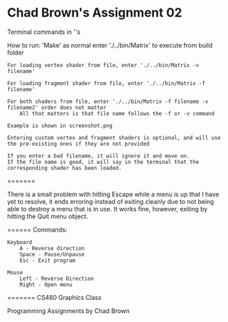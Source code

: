 Chad Brown's Assignment 02
========================================

Terminal commands in ''s

How to run:
    'Make' as normal
    enter './../bin/Matrix' to execute from build folder

    For loading vertex shader from file, enter './../bin/Matrix -v filename'

    For loading fragment shader from file, enter './../bin/Matrix -f filename'

    For both shaders from file, enter './../bin/Matrix -f filename -v filename2' order does not matter
        All that matters is that file name follows the -f or -v command

    Example is shown in screenshot.png

    Entering custom vertex and fragment shaders is optional, and will use the pre-existing ones if they are not provided

    If you enter a bad filename, it will ignore it and move on.
    If the file name is good, it will say in the terminal that the corresponding shader has been loaded.
=======

There is a small problem with hitting Escape while a menu is up that I have yet to resolve,
     it ends erroring instead of exiting cleanly due to not being able to destroy a menu that is in use.
    It works fine, however, exiting by hitting the Quit menu object.

======
Commands:

    Keyboard
        A - Reverse direction
        Space - Pause/Unpause
        Esc - Exit program

    Mouse
        Left - Reverse Direction
        Right - Open menu

=======
CS480 Graphics Class

Programming Assignments by Chad Brown
